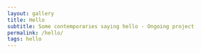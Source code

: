```yaml
---
layout: gallery
title: Hello
subtitle: Some contemporaries saying hello - Ongoing project
permalink: /hello/
tags: hello
---
```

